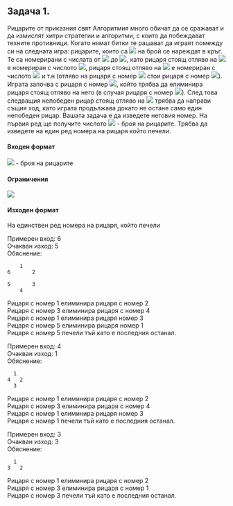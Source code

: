 ## Задача 1.
Рицарите от приказния свят Алгоритмия много обичат да се сражават и да измислят хитри стратегии и алгоритми, с които да побеждават техните противници. Когато нямат битки те рашават да играят помежду си на следната игра: рицарите, които са <img src="https://latex.codecogs.com/svg.latex?\Large&space;N"> на брой се нареждат в кръг. Те са номерирани с числата от <img src="https://latex.codecogs.com/svg.latex?\Large&space;1"> до <img src="https://latex.codecogs.com/svg.latex?\Large&space;N">, като рицаря стоящ отляво на <img src="https://latex.codecogs.com/svg.latex?\Large&space;1"> е номериран с числото <img src="https://latex.codecogs.com/svg.latex?\Large&space;2">, рицаря стоящ отляво на <img src="https://latex.codecogs.com/svg.latex?\Large&space;2"> е номериран с числото <img src="https://latex.codecogs.com/svg.latex?\Large&space;3"> и т.н (отляво на рицаря с номер <img src="https://latex.codecogs.com/svg.latex?\Large&space;N"> стои рицаря с номер <img src="https://latex.codecogs.com/svg.latex?\Large&space;1">). Играта започва с рицаря с номер <img src="https://latex.codecogs.com/svg.latex?\Large&space;1">, който трябва да елиминира рицаря стоящ отляво на него (в случая рицаря с номер <img src="https://latex.codecogs.com/svg.latex?\Large&space;2">). След това следващия непобеден рицар стоящ отляво на <img src="https://latex.codecogs.com/svg.latex?\Large&space;1"> трябва да направи същия ход, като играта продължава докато не остане само един непобеден рицар. Вашата задача е да изведете неговия номер. На първия ред ще получите числото <img src="https://latex.codecogs.com/svg.latex?\Large&space;N"> - броя на рицарите. Трябва да изведете на един ред номера на рицаря който печели.

#### Входен формат
<img src="https://latex.codecogs.com/svg.latex?\Large&space;N"> - броя на рицарите

#### Ограничения
<img src="https://latex.codecogs.com/svg.latex?\Large&space;1\le{N}\le{20000000}">

#### Изходен формат
На единствен ред номера на рицаря, който печели

Примерен вход: 6<br>
Oчакван изход: 5<br>
Обяснение:
```
    1
6       2
       
5       3
    4
```
Рицаря с номер 1 елиминира рицаря с номер 2<br>
Рицаря с номер 3 елиминира рицаря с номер 4<br>
Рицаря с номер 1 елиминира рицаря номер 3<br>
Рицаря с номер 5 елиминира рицаря номер 1<br>
Рицаря с номер 5 печели тъй като е последния останал.

Примерен вход: 4<br>
Oчакван изход: 1<br>
Обяснение:

```
  1
4   2
  3
```

Рицаря с номер 1 елиминира рицаря с номер 2<br>
Рицаря с номер 3 елиминира рицаря с номер 4<br>
Рицаря с номер 1 елиминира рицаря номер 3<br>
Рицаря с номер 1 печели тъй като е последния останал.

Примерен вход: 3<br>
Oчакван изход: 3<br>
Обяснение:
```
  1
3   2
```
Рицаря с номер 1 елиминира рицаря с номер 2<br>
Рицаря с номер 3 елиминира рицаря с номер 1<br>
Рицаря с номер 3 печели тъй като е последния останал.
